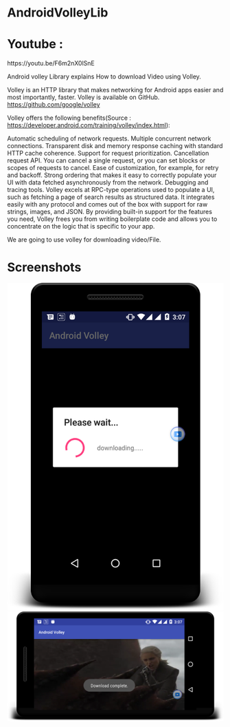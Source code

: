 # AndroidVolleyLib

<h1>Youtube :</h1>
https://youtu.be/F6m2nX0lSnE


Android volley Library explains How to download Video using Volley.

Volley is an HTTP library that makes networking for Android apps easier and most importantly, faster. Volley is available on GitHub.
https://github.com/google/volley


Volley offers the following benefits(Source : https://developer.android.com/training/volley/index.html):

Automatic scheduling of network requests.
Multiple concurrent network connections.
Transparent disk and memory response caching with standard HTTP cache coherence.
Support for request prioritization.
Cancellation request API. You can cancel a single request, or you can set blocks or scopes of requests to cancel.
Ease of customization, for example, for retry and backoff.
Strong ordering that makes it easy to correctly populate your UI with data fetched asynchronously from the network.
Debugging and tracing tools.
Volley excels at RPC-type operations used to populate a UI, such as fetching a page of search results as structured data. It integrates easily with any protocol and comes out of the box with support for raw strings, images, and JSON. By providing built-in support for the features you need, Volley frees you from writing boilerplate code and allows you to concentrate on the logic that is specific to your app.

We are going to use volley for downloading video/File.

<h1>Screenshots</h1>
<img src="/sample1.png">
<img src="/sample2.png">
